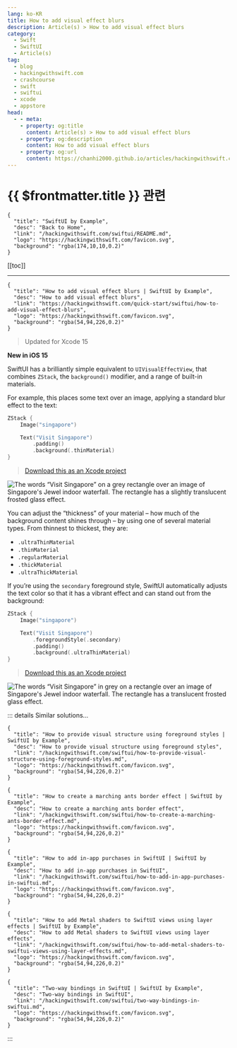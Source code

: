 ```yaml
---
lang: ko-KR
title: How to add visual effect blurs
description: Article(s) > How to add visual effect blurs
category:
  - Swift
  - SwiftUI
  - Article(s)
tag: 
  - blog
  - hackingwithswift.com
  - crashcourse
  - swift
  - swiftui
  - xcode
  - appstore
head:
  - - meta:
    - property: og:title
      content: Article(s) > How to add visual effect blurs
    - property: og:description
      content: How to add visual effect blurs
    - property: og:url
      content: https://chanhi2000.github.io/articles/hackingwithswift.com/swiftui/how-to-add-visual-effect-blurs.html
---
```


# {{ $frontmatter.title }} 관련

```component VPCard
{
  "title": "SwiftUI by Example",
  "desc": "Back to Home",
  "link": "/hackingwithswift.com/swiftui/README.md",
  "logo": "https://hackingwithswift.com/favicon.svg",
  "background": "rgba(174,10,10,0.2)"
}
```

[[toc]]

---

```component VPCard
{
  "title": "How to add visual effect blurs | SwiftUI by Example",
  "desc": "How to add visual effect blurs",
  "link": "https://hackingwithswift.com/quick-start/swiftui/how-to-add-visual-effect-blurs",
  "logo": "https://hackingwithswift.com/favicon.svg",
  "background": "rgba(54,94,226,0.2)"
}
```

> Updated for Xcode 15

**New in iOS 15**

SwiftUI has a brilliantly simple equivalent to `UIVisualEffectView`, that combines `ZStack`, the `background()` modifier, and a range of built-in materials. 

For example, this places some text over an image, applying a standard blur effect to the text:

```swift
ZStack {
    Image("singapore")

    Text("Visit Singapore")
        .padding()
        .background(.thinMaterial)
}
```

> [<FontIcon icon="fas fa-file-zipper"/>Download this as an Xcode project](https://hackingwithswift.com/files/projects/swiftui/how-to-add-visual-effect-blurs-1.zip)

![The words “Visit Singapore” on a grey rectangle over an image of Singapore's Jewel indoor waterfall. The rectangle has a slightly translucent frosted glass effect.](https://hackingwithswift.com/img/books/quick-start/swiftui/how-to-add-visual-effect-blurs-1~dark@2x.png)

You can adjust the “thickness” of your material – how much of the background content shines through – by using one of several material types. From thinnest to thickest, they are:

- `.ultraThinMaterial`
- `.thinMaterial`
- `.regularMaterial`
- `.thickMaterial`
- `.ultraThickMaterial`

If you’re using the `secondary` foreground style, SwiftUI automatically adjusts the text color so that it has a vibrant effect and can stand out from the background:

```swift
ZStack {
    Image("singapore")

    Text("Visit Singapore")
        .foregroundStyle(.secondary)
        .padding()
        .background(.ultraThinMaterial)
}
```

> [<FontIcon icon="fas fa-file-zipper"/>Download this as an Xcode project](https://hackingwithswift.com/files/projects/swiftui/how-to-add-visual-effect-blurs-2.zip)

![The words “Visit Singapore” in grey on a rectangle over an image of Singapore's Jewel indoor waterfall. The rectangle has a translucent frosted glass effect.](https://hackingwithswift.com/img/books/quick-start/swiftui/how-to-add-visual-effect-blurs-2~dark@2x.png)

::: details Similar solutions…

```component VPCard
{
  "title": "How to provide visual structure using foreground styles | SwiftUI by Example",
  "desc": "How to provide visual structure using foreground styles",
  "link": "/hackingwithswift.com/swiftui/how-to-provide-visual-structure-using-foreground-styles.md",
  "logo": "https://hackingwithswift.com/favicon.svg",
  "background": "rgba(54,94,226,0.2)"
}
```

```component VPCard
{
  "title": "How to create a marching ants border effect | SwiftUI by Example",
  "desc": "How to create a marching ants border effect",
  "link": "/hackingwithswift.com/swiftui/how-to-create-a-marching-ants-border-effect.md",
  "logo": "https://hackingwithswift.com/favicon.svg",
  "background": "rgba(54,94,226,0.2)"
}
```

```component VPCard
{
  "title": "How to add in-app purchases in SwiftUI | SwiftUI by Example",
  "desc": "How to add in-app purchases in SwiftUI",
  "link": "/hackingwithswift.com/swiftui/how-to-add-in-app-purchases-in-swiftui.md",
  "logo": "https://hackingwithswift.com/favicon.svg",
  "background": "rgba(54,94,226,0.2)"
}
```

```component VPCard
{
  "title": "How to add Metal shaders to SwiftUI views using layer effects | SwiftUI by Example",
  "desc": "How to add Metal shaders to SwiftUI views using layer effects",
  "link": "/hackingwithswift.com/swiftui/how-to-add-metal-shaders-to-swiftui-views-using-layer-effects.md",
  "logo": "https://hackingwithswift.com/favicon.svg",
  "background": "rgba(54,94,226,0.2)"
}
```

```component VPCard
{
  "title": "Two-way bindings in SwiftUI | SwiftUI by Example",
  "desc": "Two-way bindings in SwiftUI",
  "link": "/hackingwithswift.com/swiftui/two-way-bindings-in-swiftui.md",
  "logo": "https://hackingwithswift.com/favicon.svg",
  "background": "rgba(54,94,226,0.2)"
}
```

:::

